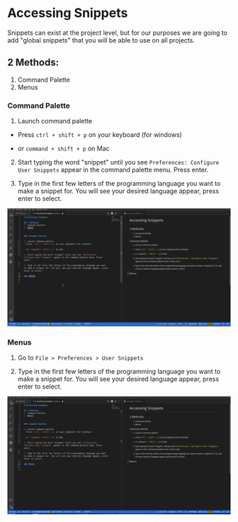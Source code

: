 # Accessing Snippets
Snippets can exist at the project level, but for our purposes we are going to add "global snippets" that you will be able to use on all projects.

## 2 Methods:
1. Command Palette
2. Menus


### Command Palette

1. Launch command palette
- Press `ctrl + shift + p` on your keyboard (for windows)

- or `command + shift + p` on Mac

2. Start typing the word "snippet" until you see `Preferences: Configure User Snippets` appear in the command palette menu. Press enter.

3. Type in the first few letters of the programming language you want to make a snippet for. You will see your desired language appear, press enter to select.


![](images/snippetCommandPalette.gif)


### Menus

1. Go to `File > Preferences > User Snippets`

2. Type in the first few letters of the programming language you want to make a snippet for. You will see your desired language appear, press enter to select.

![](images/snippetMenus.gif)